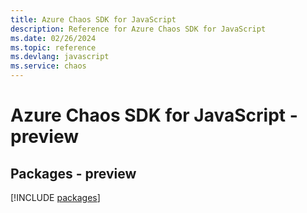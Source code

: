 ```yaml
---
title: Azure Chaos SDK for JavaScript
description: Reference for Azure Chaos SDK for JavaScript
ms.date: 02/26/2024
ms.topic: reference
ms.devlang: javascript
ms.service: chaos
---
```

# Azure Chaos SDK for JavaScript - preview
## Packages - preview
[!INCLUDE [packages](chaos-index.md)]